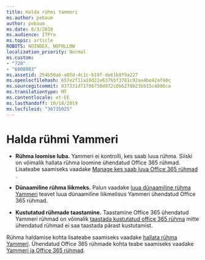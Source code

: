 ```yaml
---
title: Halda rühmi Yammeri
ms.author: pebaum
author: pebaum
ms.date: 8/3/2018
ms.audience: ITPro
ms.topic: article
ROBOTS: NOINDEX, NOFOLLOW
localization_priority: Normal
ms.custom:
- "720"
- "6000003"
ms.assetid: 254b58a6-a85d-4c1c-b19f-de61b8f9a227
ms.openlocfilehash: 657e2f11a18d22e63765f3781c92aa4be42af40c
ms.sourcegitcommit: 037331d71f06750d972c0b6278b23bb15c4806ca
ms.translationtype: MT
ms.contentlocale: et-EE
ms.lasthandoff: 10/18/2019
ms.locfileid: "36735025"
---
```

# <a name="manage-groups-in-yammer"></a>Halda rühmi Yammeri

- **Rühma loomise luba.** Yammeri ei kontrolli, kes saab luua rühma. Siiski on võimalik hallata rühma loomine ühendatud Office 365 rühmad. Lisateabe saamiseks vaadake [Manage kes saab luua Office 365 rühmad](https://docs.microsoft.com/office365/admin/create-groups/manage-creation-of-groups) .

- **Dünaamiline rühma liikmeks.** Palun vaadake [luua dünaamiline rühma Yammeri](https://docs.microsoft.com/yammer/manage-yammer-groups/create-a-dynamic-group) teavet luua dünaamiline liikmelisus Yammeri ühendatud Office 365 rühmad.

- **Kustutatud rühmade taastamine.** Taastamine Office 365 ühendatud Yammeri rühmad on võimalik [taastada kustutatud office 365 rühma](https://docs.microsoft.com/office365/admin/create-groups/restore-deleted-group) mitte ühendatud rühmad ei saa taastada pärast kustutamist.

Rühma haldamise kohta lisateabe saamiseks vaadake [hallata rühma Yammeri](https://support.office.com/article/Manage-a-group-in-Yammer-6e05c6d6-5548-4c88-89cd-e6757a514ef2). Ühendatud Office 365 rühmade kohta teabe saamiseks vaadake [Yammeri ja Office 365 rühmad](https://docs.microsoft.com/yammer/manage-yammer-groups/yammer-and-office-365-groups).
  